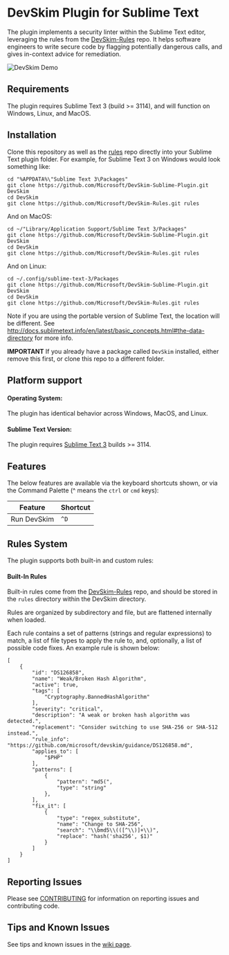 DevSkim Plugin for Sublime Text
===============================

The plugin implements a security linter within the Sublime Text editor, leveraging the rules from the [DevSkim-Rules](https://github.com/Microsoft/DevSkim-Rules) repo. It helps software engineers to write secure code by flagging potentially dangerous calls, and gives in-context advice for remediation.

![DevSkim Demo](https://github.com/Microsoft/DevSkim-Sublime-Plugin/raw/master/doc/DevSkim-Sublime-Demo-1.gif)

Requirements
--------------

The plugin requires Sublime Text 3 (build >= 3114), and will function on Windows, Linux, and MacOS.

Installation
------------

Clone this repository as well as the [rules](https://github.com/Microsoft/DevSkim-Rules) repo directly into your Sublime Text plugin folder. For example, for Sublime Text 3 on Windows would look something like:

```
cd "%APPDATA%\"Sublime Text 3\Packages"
git clone https://github.com/Microsoft/DevSkim-Sublime-Plugin.git DevSkim
cd DevSkim
git clone https://github.com/Microsoft/DevSkim-Rules.git rules
```

And on MacOS:
```
cd ~/"Library/Application Support/Sublime Text 3/Packages"
git clone https://github.com/Microsoft/DevSkim-Sublime-Plugin.git DevSkim
cd DevSkim
git clone https://github.com/Microsoft/DevSkim-Rules.git rules
```

And on Linux:
```
cd ~/.config/sublime-text-3/Packages
git clone https://github.com/Microsoft/DevSkim-Sublime-Plugin.git DevSkim
cd DevSkim
git clone https://github.com/Microsoft/DevSkim-Rules.git rules
```

Note if you are using the portable version of Sublime Text, the location will be different. See http://docs.sublimetext.info/en/latest/basic_concepts.html#the-data-directory for more info.

**IMPORTANT** If you already have a package called `DevSkim` installed, either remove this first, or clone this repo to a different folder.

Platform support
----------------
#### Operating System:

The plugin has identical behavior across Windows, MacOS, and Linux.

#### Sublime Text Version:

The plugin requires [Sublime Text 3](http://www.sublimetext.com/3) builds >= 3114.

Features
--------

The below features are available via the keyboard shortcuts shown, or via the Command Palette (^ means the `ctrl` or `cmd` keys):

| Feature               | Shortcut        |
|-----------------------|-----------------|
| Run DevSkim           | `^D`            |


Rules System
------------

The plugin supports both built-in and custom rules:

#### Built-In Rules

Built-in rules come from the [DevSkim-Rules](https://github.com/Microsoft/DevSkim-Rules.git) repo, and should be stored
in the `rules` directory within the DevSkim directory.

Rules are organized by subdirectory and file, but are flattened internally when loaded.

Each rule contains a set of patterns (strings and regular expressions) to match, a list of file types to
apply the rule to, and, optionally, a list of possible code fixes. An example rule is shown below:

```
[
    {
        "id": "DS126858",
        "name": "Weak/Broken Hash Algorithm",
        "active": true,
        "tags": [
            "Cryptography.BannedHashAlgorithm"
        ],
        "severity": "critical",
        "description": "A weak or broken hash algorithm was detected.",
        "replacement": "Consider switching to use SHA-256 or SHA-512 instead.",
        "rule_info": "https://github.com/microsoft/devskim/guidance/DS126858.md",
        "applies_to": [
            "$PHP"
        ],
        "patterns": [
            {
                "pattern": "md5(",
                "type": "string"
            },
        ],
        "fix_it": [
            {
                "type": "regex_substitute",
                "name": "Change to SHA-256",
                "search": "\\bmd5\\(([^\\)]+\\)",
                "replace": "hash('sha256', $1)"
            }
        ]
    }
]
```

Reporting Issues
-------
Please see [CONTRIBUTING](https://github.com/Microsoft/DevSkim-Sublime-Plugin/blob/master/CONTRIBUTING.md) for information on reporting issues and contributing code.

Tips and Known Issues
----
See tips and known issues in the [wiki page](https://github.com/Microsoft/DevSkim-Sublime-Plugin/wiki/Tips-and-Known-Issues).
